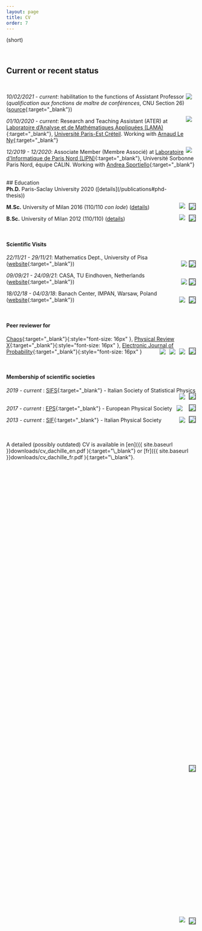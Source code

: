 ```yaml
---
layout: page
title: CV
order: 7
---
```

<!--- TOC
{:toc}-->
<img style="max-height:100px; position: relative; float:right; top: 50%; border:solid 0.05em;transform: translateY(-60%); margin-left:15px !important; border-radius: 0px;" src="../assets/dachille2.jpeg">

(short)


<br/>

<!-- To uncomment and sanitize after September, hopefully -->


## Current or recent status
<br/>

_10/02/2021 - current_: <a href="https://fr.wikipedia.org/wiki/Conseil_national_des_universit%C3%A9s" target="\_blank"> <img style="max-height:40px; position: relative; float:right; top: 50%; margin:0px !important; border-radius: 0px; padding-right:10px;" src="../assets/CNU_logo.jpeg"></a> habilitation to the functions of Assistant Professor (_qualification aux fonctions de maître de conférences_, CNU Section 26) ([source](https://www.galaxie.enseignementsup-recherche.gouv.fr/ensup/qualification/Resultats_2021/Qualif_MCF2021.pdf){:target="\_blank"})

_01/10/2020 - current_: Research and Teaching Assistant (ATER) <a href="https://www.u-pec.fr/" target="\_blank"> <img style="max-height:40px; position: relative; float:right; top: 50%; transform: translateY(-30%); margin:0px !important; border-radius: 0px; padding-right:10px;" src="../assets/UPEC-logo.jpg"></a> at [Laboratoire d’Analyse et de Mathématiques Appliquées (LAMA)](https://lama.u-pem.fr/){:target="\_blank"}, <a href="https://www.u-pec.fr/" target="\_blank">Université Paris-Est Créteil</a>. Working with [Arnaud Le Ny](https://perso.math.u-pem.fr/le_ny.arnaud/){:target="\_blank"}

_12/2019 - 12/2020_: Associate Member (Membre Associé) <a href="https://lipn.univ-paris13.fr/" target="\_blank"> <img style="max-height:40px; position: relative; float:right; top: 50%; transform: translateY(-30%); margin:0px !important; border-radius: 0px; padding-right:10px;" src="../assets/logouspnord.jpg"></a> at [Laboratoire d'Informatique de Paris Nord (LIPN)](https://lipn.univ-paris13.fr/){:target="\_blank"}, Université Sorbonne Paris Nord, équipe CALIN. Working with [Andrea Sportiello](https://lipn.univ-paris13.fr/~sportiello/index_eng.html){:target="\_blank"}

<br/>
## Education
<br/>
<img style="max-height:30px; position: relative; float:right; top: 50%; transform: translateY(-10%); margin:0px; border-radius: 0px;border: solid .05em;" src="../assets/flag_FR.png"/><a href="https://www.universite-paris-saclay.fr/" target="_blank"> <img style="max-height:40px; position: relative; float:right; top: 50%; transform: translateY(-30%); margin:0px !important; border-radius: 0px; padding-right:10px;" src="../assets/logoupsaclay.png"></a><b>Ph.D.</b> Paris-Saclay University 2020  ([details](/publications#phd-thesis))<!--a href="https://www.universite-paris-saclay.fr/" target="\_blank"> <img style="max-height:50px;float:left;padding:10px;" src="../assets/logoupsaclay.png"></a></span-->

<img style="max-height:30px; position: relative; float:right; top: 40%; transform: translateY(-10%); margin:0px; border-radius: 0px;border: solid .05em;" src="../assets/flag_IT.png"/><a href="https://www.unimi.it/en" target="\_blank"> <img style="max-height:40px; position: relative; float:right; top: 50%; transform: translateY(-20%); margin:0px !important; border-radius: 0px; padding-right:10px;" src="../assets/unimi_logo_header_nero.png"></a>**M.Sc.** University of Milan 2016 (110/110 _con lode_) ([details](/publications#msc-thesis))

<img style="max-height:30px; position: relative; float:right; top: 40%; transform: translateY(-10%); margin:0px; border-radius: 0px;border: solid .05em;" src="../assets/flag_IT.png"/><a href="https://www.unimi.it/en" target="_blank"> <img style="max-height:40px; position: relative; float:right; top: 50%; transform: translateY(-20%); margin:0px !important; border-radius: 0px; padding-right:10px;" src="../assets/unimi_logo_header_nero.png"></a>**B.Sc.** University of Milan 2012 (110/110) ([details](/publications#bsc-thesis))


<br/>

#### Scientific Visits

_22/11/21 - 29/11/21_: Mathematics Dept., University of Pisa
 ([website](#){:target="\_blank"}) <img style="max-height:30px; position: relative; float:right; top: 50%; border: solid .05em; border-radius: 0px;" src="../assets/flag_IT.png"/> &nbsp; <a href="https://www.dm.unipi.it/webnew/en/info/introduction" target="_blank"> <img style="max-height:30px; position: relative; float:right; top: 50%; margin:0px; border-radius: 0px; padding-right:5px;" src="../assets/logo_Pisa.png"></a>
 <br/>

_09/09/21 - 24/09/21_: CASA, TU Eindhoven, Netherlands
 ([website](https://casa.win.tue.nl/event/matteo-dachille-universite-paris-est-creteil/){:target="\_blank"}) <img style="max-height:30px; position: relative; float:right; top: 50%; border: solid .05em; border-radius: 0px;" src="../assets/flag_NL.png"/> &nbsp; <a href="https://casa.win.tue.nl/" target="_blank"> <img style="max-height:30px; position: relative; float:right; top: 50%; margin:0px; border-radius: 0px; padding-right:5px;" src="../assets/casa_logo.png"></a>
 <br/>

_18/02/18 - 04/03/18_: Banach Center, IMPAN, Warsaw, Poland
 ([website](https://www.mimuw.edu.pl/~miekisz/index.php?st=4){:target="\_blank"}) <img style="max-height:30px; position: relative; float:right; top: 50%; border: solid .05em; border-radius: 0px;" src="../assets/flag_PL.png"/> &nbsp; <a href="https://www.impan.pl/en/activities/banach-center" target="_blank"> <img style="max-height:30px; position: relative; float:right; top: 50%; margin:0px; border-radius: 0px; padding-right:10px;" src="../assets/impan_notext.gif"></a>

<br/>

#### Peer reviewer for

[Chaos](https://aip.scitation.org/journal/cha){:target="\_blank"}{:style="font-size: 16px" }, [Physical Review X](https://journals.aps.org/prx/){:target="\_blank"}{:style="font-size: 16px" }, [Electronic Journal of Probability](https://imstat.org/journals-and-publications/electronic-journal-of-probability/){:target="\_blank"}{:style="font-size: 16px" }<img style="max-height:30px; position: relative; float:right; top: 30%; transform: translateY(-10%); margin:0px; border-radius: 0px;border: solid .05em;" src="../assets/flag_US.png"/>&nbsp; <a href="https://imstat.org/" target="_blank"> <img style="max-height:30px; position: relative; float:right; top: 30%; margin:0px; border-radius: 0px; padding-right:10px;" src="../assets/logo_IMS.png"></a>&nbsp; <a href="https://www.aps.org/" target="_blank"> <img style="max-height:30px; position: relative; float:right; top: 50%; margin:0px; border-radius: 0px; padding-right:10px;" src="../assets/logo_APS.png"></a>&nbsp; <a href="https://www.aip.org/" target="_blank"> <img style="max-height:30px; position: relative; float:right; top: 30%; margin:0px; border-radius: 0px; padding-right:10px;" src="../assets/logo_AIP.png"></a>

<br/>

#### Membership of scientific societies

 _2019 - current_ : [SIFS](https://www.fisicastatistica.org/home){:target="\_blank"} - Italian Society of Statistical Physics <img style="max-height:30px; position: relative; float:right; top: 30%; transform: translateY(-10%); margin:0px; border-radius: 0px;border: solid .05em;" src="../assets/flag_IT.png"/>&nbsp; <a href="https://www.fisicastatistica.org/home" target="_blank"> <img style="max-height:30px; position: relative; float:right; top: 50%; margin:0px; border-radius: 0px; padding-right:10px;" src="../assets/logo_SIFS.png"></a>

 _2017 - current_ : [EPS](https://www.eps.org/){:target="\_blank"} - European Physical Society <img style="max-height:30px; position: relative; float:right; top: 30%; transform: translateY(-10%); margin:0px; border-radius: 0px;border: solid .05em;" src="../assets/flag_EU.png"/>&nbsp; <a href="https://www.eps.org/" target="_blank"> <img style="max-height:30px; position: relative; float:right; top: 50%; margin:0px; border-radius: 0px; padding-right:17px;" src="../assets/logo_EPS.png"></a>

 _2013 - current_ : [SIF](https://www.sif.it){:target="\_blank"} - Italian Physical Society <img style="max-height:30px; position: relative; float:right; top: 30%; transform: translateY(-10%); margin:0px; border-radius: 0px;border: solid .05em;" src="../assets/flag_IT.png"/>&nbsp; <a href="https://en.sif.it/" target="_blank"> <img style="max-height:30px; position: relative; float:right; top: 50%; margin:0px; border-radius: 0px; padding-right:10px;" src="../assets/logo_SIF.png"></a>



<br/>
<br/>
A detailed (possibly outdated) CV is available in [en]({{  site.baseurl }}downloads/cv_dachille_en.pdf ){:target="\_blank"} or [fr]({{  site.baseurl }}downloads/cv_dachille_fr.pdf ){:target="\_blank"}.
